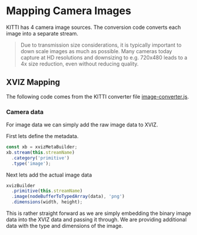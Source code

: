 # Mapping Camera Images

KITTI has 4 camera image sources. The conversion code converts each image into a separate stream.

> Due to transmission size considerations, it is typically important to down scale images as much as
> possible. Many cameras today capture at HD resolutions and downsizing to e.g. 720x480 leads to a
> 4x size reduction, even without reducing quality.

## XVIZ Mapping

The following code comes from the KITTI converter file
[image-converter.js](https://github.com/uber/xviz/tree/master/examples/converters/kitti/src/converters/tracklets-converter.js).

### Camera data

For image data we can simply add the raw image data to XVIZ.

First lets define the metadata.

```js
const xb = xvizMetaBuilder;
xb.stream(this.streamName)
  .category('primitive')
  .type('image');
```

Next lets add the actual image data

```js
xvizBuilder
  .primitive(this.streamName)
  .image(nodeBufferToTypedArray(data), 'png')
  .dimensions(width, height);
```

This is rather straight forward as we are simply embedding the binary image data into the XVIZ data
and passing it through. We are providing additional data with the type and dimensions of the image.
